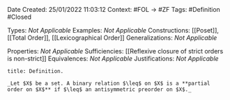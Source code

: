 <br />
<br />

Date Created: 25/01/2022 11:03:12
Context: #FOL $\to$ #ZF
Tags: #Definition #Closed 

Types: _Not Applicable_
Examples: _Not Applicable_
Constructions: [[Poset]], [[Total Order]], [[Lexicographical Order]]
Generalizations: _Not Applicable_

Properties: _Not Applicable_
Sufficiencies: [[Reflexive closure of strict orders is non-strict]]
Equivalences: _Not Applicable_
Justifications: _Not Applicable_

``` ad-Definition
title: Definition.

_Let $X$ be a set. A binary relation $\leq$ on $X$ is a **partial order on $X$** if $\leq$ an antisymmetric preorder on $X$._

```
